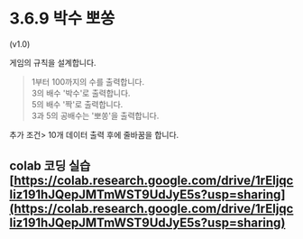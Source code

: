 # 3.6.9 박수 뽀쏭

\(v1.0\)

게임의 규칙을 설계합니다.

> 1부터 100까지의 수를 출력합니다.  
> 3의 배수 '박수'로 출력합니다.  
> 5의 배수 '짝'로 출력합니다.  
> 3과 5의 공배수는 '뽀쏭'을 출력합니다.  

추가 조건> 
10개 데이터 출력 후에 줄바꿈을 합니다.


## colab 코딩 실습 [https://colab.research.google.com/drive/1rEljqcIiz191hJQepJMTmWST9UdJyE5s?usp=sharing](https://colab.research.google.com/drive/1rEljqcIiz191hJQepJMTmWST9UdJyE5s?usp=sharing)


